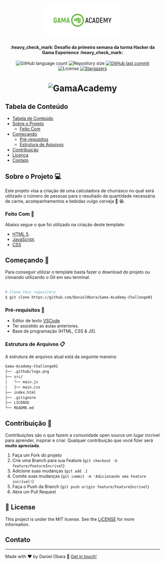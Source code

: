 <h1 align="center">
    <img alt="GamaAcademy" title="#GamaAcademy" src=".github/logo.png" width="250px" />
</h1>

<h4 align="center"> 
	:heavy_check_mark: Desafio da primeira semana da turma Hacker da Gama Experience :heavy_check_mark:
</h4>
<p align="center">
  <img alt="GitHub language count" src="https://img.shields.io/github/languages/count/DanielObara/Gama-Academy-Challenge01?color=%2304D361">

  <img alt="Repository size" src="https://img.shields.io/github/repo-size/DanielObara/Gama-Academy-Challenge01">

  <a href="https://github.com/DanielObara/Gama-Academy-Challenge01/commits/master">
    <img alt="GitHub last commit" src="https://img.shields.io/github/last-commit/DanielObara/Gama-Academy-Challenge01">
  </a>

  <img alt="License" src="https://img.shields.io/badge/license-MIT-brightgreen">
   <a href="https://github.com/DanielObara/Gama-Academy-Challenge01/stargazers">
    <img alt="Stargazers" src="https://img.shields.io/github/stars/DanielObara/Gama-Academy-Challenge01?style=social">
  </a>
</p>

<!-- TABLE OF CONTENTS -->

<h1 align="center">
    <img alt="GamaAcademy" title="#GamaAcademy" src=".github/hacker.png" width="150px" />
</h1>

## Tabela de Conteúdo

- [Tabela de Conteúdo](#tabela-de-conte%C3%BAdo)
- [Sobre o Projeto](#sobre-o-projeto)
  - [Feito Com](#feito-com)
- [Começando](#come%C3%A7ando)
  - [Pré-requisitos](#pr%C3%A9-requisitos)
  - [Estrutura de Arquivos](#estrutura-de-arquivos)
- [Contribuição](#contribui%C3%A7%C3%A3o)
- [Licença](#licen%C3%A7a)
- [Contato](#contato)

<!-- ABOUT THE PROJECT -->

## Sobre o Projeto 💻
Este projeto visa a criação de uma calculadora de churrasco no qual será utilizado o número de pessoas para o resultado da quantidade necessária de carne, acompanhamentos e bebidas vulgo cerveja 🍺 😁.

### Feito Com 🚀

Abaixo segue o que foi utilizado na criação deste template:

- [HTML 5](https://developer.mozilla.org/pt-BR/docs/Web/HTML/HTML5).
- [JavaScript](https://developer.mozilla.org/pt-BR/docs/Web/JavaScript).
- [CSS](https://developer.mozilla.org/pt-BR/docs/Web/CSS.)


<!-- GETTING STARTED -->

## Começando 🏁

Para conseguir utilizar o template basta fazer o download do projeto ou clonando utilizando o Git em seu terminal.

```bash

# Clone this repository
$ git clone https://github.com/DanielObara/Gama-Academy-Challenge01

```

### Pré-requisitos :large_orange_diamond:

- Editor de texto [VSCode](https://code.visualstudio.com/)
- Ter assistido as aulas anteriores.
- Base de programação (HTML, CSS & JS).

### Estrutura de Arquivos :clipboard:

A estrutura de arquivos atual está da seguinte maneira:

```bash
Gama-Academy-Challenge01
├── .github/logo.png
├── src/
│   └── main.js
│   ├── main.css
├── index.html
├── .gitignore
├── LICENSE
└── README.md
```
<!-- CONTRIBUTING -->

## Contribuição 🤔

Contribuições são o que fazem a comunidade open source um lugar incrível para aprender, inspirar e criar. Qualquer contribuição que você fizer será **muito apreciada**.

1. Faça um Fork do projeto
2. Crie uma Branch para sua Feature (`git checkout -b feature/FeatureIncrivel`)
3. Adicione suas mudanças (`git add .`)
4. Comite suas mudanças (`git commit -m 'Adicionando uma Feature incrível!`)
5. Faça o Push da Branch (`git push origin feature/FeatureIncrivel`)
6. Abra um Pull Request


<!-- LICENSE -->

## :memo: License

This project is under the MIT license. See the [LICENSE](https://github.com/danielobara/Gama-Academy-Challenge01/blob/master/LICENSE) for more information.

<!-- CONTACT -->
## Contato
---
Made with ♥ by Daniel Obara :wave: [Get in touch!](https://www.linkedin.com/in/danielobara/)
